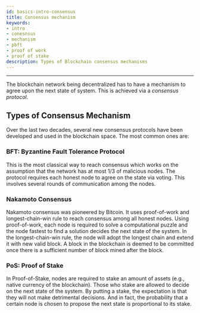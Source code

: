 ```yaml
---
id: basics-intro-consensus
title: Consensus mechanism
keywords: 
- intro 
- conesnsus
- mechanism
- pbft
- proof of work
- proof of stake
description: Types of Blockchain consensus mechanisms
---
```


---

The blockchain network being decentralized has to have a mechanism to agree
upon the next state of system. This is achieved via a _consensus protocol_.


## Types of Consensus Mechanism

Over the last two decades, several new consensus protocols have been developed
and used in the blockchain space. The most common ones are:


### BFT: Byzantine Fault Tolerance Protocol

This is the most classical way to reach consensus which works on the assumption
that the network has at most 1/3 of malicious nodes. The protocol requires each
honest node to agree on the state via voting. This involves several rounds of
communication among the nodes.

### Nakamoto Consensus

Nakamoto consensus was pioneered by Bitcoin. It uses proof-of-work and
longest-chain-win rule to reach consensus among all honest nodes. Using
proof-of-work, each node is required to solve a computational puzzle and the node
fastest to find a solution decides the next state of the system. In the
longest-chain-win rule, the node will adopt the longest chain and extend it
with new valid block. A block in the blockchain is deemed to be committed once
there is a sufficient number of block mined after the block.

### PoS: Proof of Stake

In Proof-of-Stake, nodes are required to stake an amount of assets (e.g.,
native currency of the blockchain). Those who stake are allowed to decide on
the next state of the system. By putting a stake, the expectation is that they
will not make detrimental decisions. And in fact, the probability that a
certain node is chosen to propose the next state is proportional to its stake. 
